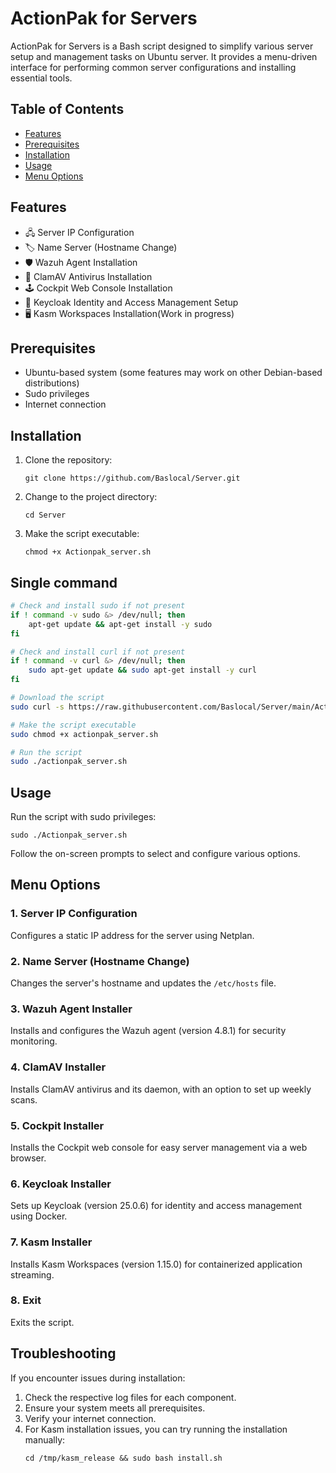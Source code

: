 # ActionPak for Servers


ActionPak for Servers is a Bash script designed to simplify various server setup and management tasks on Ubuntu server. It provides a menu-driven interface for performing common server configurations and installing essential tools.

## Table of Contents

- [Features](#features)
- [Prerequisites](#prerequisites)
- [Installation](#installation)
- [Usage](#usage)
- [Menu Options](#menu-options)


## Features

- 🖧 Server IP Configuration
- 🏷️ Name Server (Hostname Change)
- 🛡️ Wazuh Agent Installation
- 🦠 ClamAV Antivirus Installation
- 🕹️ Cockpit Web Console Installation
- 🔐 Keycloak Identity and Access Management Setup
- 🖥️ Kasm Workspaces Installation(Work in progress)

## Prerequisites

- Ubuntu-based system (some features may work on other Debian-based distributions)
- Sudo privileges
- Internet connection

## Installation

1. Clone the repository:
   ```
   git clone https://github.com/Baslocal/Server.git
   ```
2. Change to the project directory:
   ```
   cd Server
   ```
3. Make the script executable:
   ```
   chmod +x Actionpak_server.sh
   ```


## Single command

```bash
# Check and install sudo if not present
if ! command -v sudo &> /dev/null; then
    apt-get update && apt-get install -y sudo
fi

# Check and install curl if not present
if ! command -v curl &> /dev/null; then
    sudo apt-get update && sudo apt-get install -y curl
fi

# Download the script
sudo curl -s https://raw.githubusercontent.com/Baslocal/Server/main/Actionpak_server.sh -o actionpak_server.sh

# Make the script executable
sudo chmod +x actionpak_server.sh

# Run the script
sudo ./actionpak_server.sh
```

## Usage

Run the script with sudo privileges:

```
sudo ./Actionpak_server.sh
```

Follow the on-screen prompts to select and configure various options.

## Menu Options

### 1. Server IP Configuration
Configures a static IP address for the server using Netplan.

### 2. Name Server (Hostname Change)
Changes the server's hostname and updates the `/etc/hosts` file.

### 3. Wazuh Agent Installer
Installs and configures the Wazuh agent (version 4.8.1) for security monitoring.

### 4. ClamAV Installer
Installs ClamAV antivirus and its daemon, with an option to set up weekly scans.

### 5. Cockpit Installer
Installs the Cockpit web console for easy server management via a web browser.

### 6. Keycloak Installer
Sets up Keycloak (version 25.0.6) for identity and access management using Docker.

### 7. Kasm Installer
Installs Kasm Workspaces (version 1.15.0) for containerized application streaming.

### 8. Exit
Exits the script.

## Troubleshooting

If you encounter issues during installation:

1. Check the respective log files for each component.
2. Ensure your system meets all prerequisites.
3. Verify your internet connection.
4. For Kasm installation issues, you can try running the installation manually:
   ```
   cd /tmp/kasm_release && sudo bash install.sh
   ```

